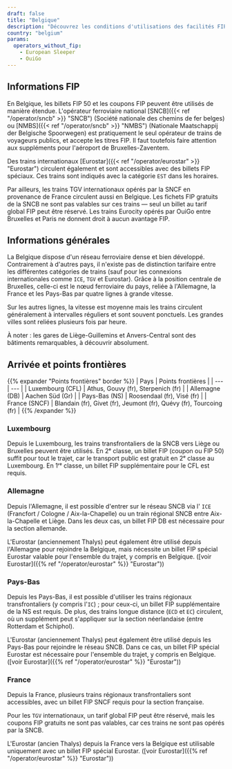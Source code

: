 ```yaml
---
draft: false
title: "Belgique"
description: "Découvrez les conditions d'utilisations des facilités FIP en Belgique et les opérateurs qui proposent les réductions."
country: "belgium"
params:
  operators_without_fip:
    - European Sleeper
    - OuiGo
---
```


## Informations FIP

En Belgique, les billets FIP 50 et les coupons FIP peuvent être utilisés de manière étendue. L'opérateur ferroviaire national [SNCB]({{< ref "/operator/sncb" >}} "SNCB") (Société nationale des chemins de fer belges) ou [NMBS]({{< ref "/operator/sncb" >}} "NMBS") (Nationale Maatschappij der Belgische Spoorwegen) est pratiquement le seul opérateur de trains de voyageurs publics, et accepte les titres FIP. Il faut toutefois faire attention aux suppléments pour l'aéroport de Bruxelles-Zaventem.

Des trains internationaux [Eurostar]({{< ref "/operator/eurostar" >}} "Eurostar") circulent également et sont accessibles avec des billets FIP spéciaux. Ces trains sont indiqués avec la catégorie `EST` dans les horaires.

Par ailleurs, les trains TGV internationaux opérés par la SNCF en provenance de France circulent aussi en Belgique. Les fichets FIP gratuits de la SNCB ne sont pas valables sur ces trains — seul un billet au tarif global FIP peut être réservé. Les trains Eurocity opérés par OuiGo entre Bruxelles et Paris ne donnent droit à aucun avantage FIP.

## Informations générales

La Belgique dispose d'un réseau ferroviaire dense et bien développé. Contrairement à d'autres pays, il n'existe pas de distinction tarifaire entre les différentes catégories de trains (sauf pour les connexions internationales comme `ICE`, `TGV` et Eurostar). Grâce à la position centrale de Bruxelles, celle-ci est le nœud ferroviaire du pays, reliée à l'Allemagne, la France et les Pays-Bas par quatre lignes à grande vitesse.

Sur les autres lignes, la vitesse est moyenne mais les trains circulent généralement à intervalles réguliers et sont souvent ponctuels. Les grandes villes sont reliées plusieurs fois par heure.

À noter : les gares de Liège-Guillemins et Anvers-Central sont des bâtiments remarquables, à découvrir absolument.

## Arrivée et points frontières

{{% expander "Points frontières" border %}}
| Pays | Points frontières |
| --- | --- |
| Luxembourg (CFL) | Athus, Gouvy (fr), Sterpenich (fr) |
| Allemagne (DB) | Aachen Süd (Gr) |
| Pays-Bas (NS) | Roosendaal (fr), Visé (fr) |
| France (SNCF) | Blandain (fr), Givet (fr), Jeumont (fr), Quévy (fr), Tourcoing (fr) |
{{% /expander %}}

### Luxembourg

Depuis le Luxembourg, les trains transfrontaliers de la SNCB vers Liège ou Bruxelles peuvent être utilisés. En 2ᵉ classe, un billet FIP (coupon ou FIP 50) suffit pour tout le trajet, car le transport public est gratuit en 2ᵉ classe au Luxembourg. En 1ʳᵉ classe, un billet FIP supplémentaire pour le CFL est requis.

### Allemagne

Depuis l'Allemagne, il est possible d'entrer sur le réseau SNCB via l' `ICE` (Francfort / Cologne / Aix-la-Chapelle) ou un train régional SNCB entre Aix-la-Chapelle et Liège. Dans les deux cas, un billet FIP DB est nécessaire pour la section allemande.

L'Eurostar (anciennement Thalys) peut également être utilisé depuis l'Allemagne pour rejoindre la Belgique, mais nécessite un billet FIP spécial Eurostar valable pour l'ensemble du trajet, y compris en Belgique. ([voir Eurostar]({{% ref "/operator/eurostar" %}} "Eurostar"))

### Pays-Bas

Depuis les Pays-Bas, il est possible d'utiliser les trains régionaux transfrontaliers (y compris l'`IC`) ; pour ceux-ci, un billet FIP supplémentaire de la NS est requis. De plus, des trains longue distance (`ECD` et `EC`) circulent, où un supplément peut s'appliquer sur la section néerlandaise (entre Rotterdam et Schiphol).

L'Eurostar (anciennement Thalys) peut également être utilisé depuis les Pays-Bas pour rejoindre le réseau SNCB. Dans ce cas, un billet FIP spécial Eurostar est nécessaire pour l'ensemble du trajet, y compris en Belgique. ([voir Eurostar]({{% ref "/operator/eurostar" %}} "Eurostar"))

### France

Depuis la France, plusieurs trains régionaux transfrontaliers sont accessibles, avec un billet FIP SNCF requis pour la section française.

Pour les `TGV` internationaux, un tarif global FIP peut être réservé, mais les coupons FIP gratuits ne sont pas valables, car ces trains ne sont pas opérés par la SNCB.

L'Eurostar (ancien Thalys) depuis la France vers la Belgique est utilisable uniquement avec un billet FIP spécial Eurostar. ([voir Eurostar]({{% ref "/operator/eurostar" %}} "Eurostar"))
